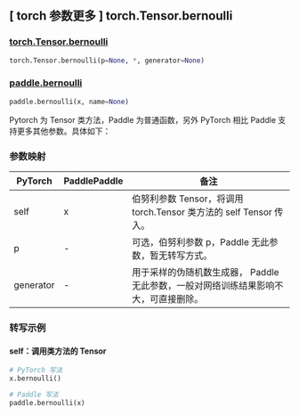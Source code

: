 ## [ torch 参数更多 ] torch.Tensor.bernoulli

### [torch.Tensor.bernoulli](https://pytorch.org/docs/stable/generated/torch.Tensor.bernoulli.html#torch.Tensor.bernoulli)

```python
torch.Tensor.bernoulli(p=None, *, generator=None)
```

### [paddle.bernoulli](https://www.paddlepaddle.org.cn/documentation/docs/zh/develop/api/paddle/bernoulli_cn.html#bernoulli)

```python
paddle.bernoulli(x, name=None)
```

Pytorch 为 Tensor 类方法，Paddle 为普通函数，另外 PyTorch 相比 Paddle 支持更多其他参数。具体如下：


### 参数映射

| PyTorch       | PaddlePaddle | 备注                    |
| ------------- | ------------ | ----------------------------------------------------------------------------- |
| self      | x  | 伯努利参数 Tensor，将调用 torch.Tensor 类方法的 self Tensor 传入。  |
| p         | -  | 可选，伯努利参数 p，Paddle 无此参数，暂无转写方式。 |
| generator | -  | 用于采样的伪随机数生成器， Paddle 无此参数，一般对网络训练结果影响不大，可直接删除。    |


### 转写示例
#### self：调用类方法的 Tensor
```python
# PyTorch 写法
x.bernoulli()

# Paddle 写法
paddle.bernoulli(x)
```

